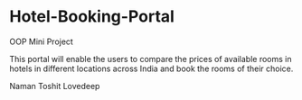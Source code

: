 # Hotel-Booking-Portal
OOP Mini Project

This portal will enable the users to
compare the prices of available rooms in hotels in different locations across India and book the
rooms of their choice.




Naman Toshit Lovedeep
